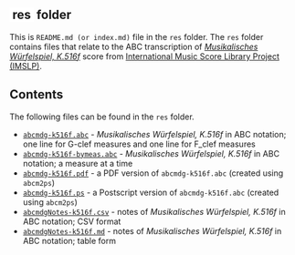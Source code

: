 ## <span style="background: white; width: auto; display:inline-block; padding-left:1%; padding-right:1%"> res </span> folder
This is `README.md (or index.md)` file in the `res` folder.  The `res` folder contains files that relate to the ABC transcription of [*Musikalisches Würfelspiel, K.516f*](http://imslp.org/wiki/Musikalisches_W%C3%BCrfelspiel,_K.516f_(Mozart,_Wolfgang_Amadeus)) score from [International Music Score Library Project (IMSLP)](http://imslp.org/).
 
## Contents
The following files can be found in the `res` folder. 
- [`abcmdg-k516f.abc`](./abcmdg-k516f.abc) - *Musikalisches Würfelspiel, K.516f* in ABC notation; one line for G-clef measures and one line for F_clef measures
- [`abcmdg-k516f-bymeas.abc`](./abcmdg-k516f-bymeas.abc) - *Musikalisches Würfelspiel, K.516f* in ABC notation; a measure at a time
- [`abcmdg-k516f.pdf`](./abcmdg-k516f.pdf) -  a PDF version of `abcmdg-k516f.abc` (created using `abcm2ps`)
- [`abcmdg-k516f.ps`](./abcmdg-k516f.ps) - a Postscript version of `abcmdg-k516f.abc` (created using `abcm2ps`)
- [`abcmdgNotes-k516f.csv`](./abcmdgNotes-k516f.csv) - notes of *Musikalisches Würfelspiel, K.516f* in ABC notation; CSV format
- [`abcmdgNotes-k516f.md`](./abcmdgNotes-k516f.md) - notes of *Musikalisches Würfelspiel, K.516f* in ABC notation; table form 

